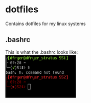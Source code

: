 # dotfiles
Contains dotfiles for my linux systems

## .bashrc
This is what the .bashrc looks like:  
![.bashrc](BashPrompt_git.png)
